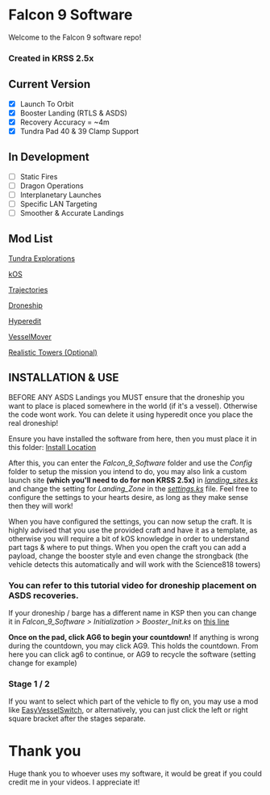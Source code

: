 # Falcon 9 Software

Welcome to the Falcon 9 software repo!
### Created in KRSS 2.5x 

## Current Version
- [x] Launch To Orbit
- [x] Booster Landing (RTLS & ASDS)
- [x] Recovery Accuracy = ~4m
- [X] Tundra Pad 40 & 39 Clamp Support

## In Development 
- [ ] Static Fires
- [ ] Dragon Operations
- [ ] Interplanetary Launches
- [ ] Specific LAN Targeting
- [ ] Smoother & Accurate Landings

## Mod List
[Tundra Explorations](https://github.com/TundraMods/TundraExploration/tree/master) 

[kOS](https://spacedock.info/mod/60/kOS:%20Scriptable%20Autopilot%20System)

[Trajectories](https://spacedock.info/mod/396/Trajectories)

[Droneship](https://spacedock.info/mod/3133/SpaceX%20Barge%20Lander%202)

[Hyperedit](https://www.kerbaltek.com/hyperedit)

[VesselMover](https://spacedock.info/mod/860/VesselMover)

[Realistic Towers (Optional)](https://spacedock.info/mod/626/SpaceX%20Launch%20Towers)

## INSTALLATION & USE
BEFORE ANY ASDS Landings you MUST ensure that the droneship you want to place is placed somewhere in the world (if it's a vessel). Otherwise the code wont work. You can delete it using hyperedit once you place the real droneship!

Ensure you have installed the software from here, then you must place it in this folder: 
[Install Location](https://lh3.googleusercontent.com/xGoidraLFlPYJURH5FbmFJYoXSEe2wbdf6UTdZ0SUE1UEoh3LnTnO3P6lzuYygtz86o4kGbp_Pmogsj4Qmb6fAL4H5IxgQwjMXYhB1evQhrFKqCmRzBWKyOuZHd85A9Fnw=w1280)

After this, you can enter the *Falcon_9_Software* folder and use the *Config* folder to setup the mission you intend to do, you may also link a custom launch site **(which you'll need to do for non KRSS 2.5x)** in [*landing_sites.ks*](https://lh6.googleusercontent.com/wC1QQI00l8736Chnv2XETbnAmFvAgIU6I_brWI_rKPQNmRJ75_HI9D0_yumezlsugoWFSMHN7eR5C0QTZxkVqQ15ZjSiKXfWma5qT2FVs7GTs4YtR1IotWOf5Fy3J5Gv0g=w1280) and change the setting for *Landing_Zone* in the [*settings.ks*](https://lh5.googleusercontent.com/hGPCexl7oTn4vFM4t8PRQpQV_3x-iHKgATIOtP9f1dPIMWwCzFDtMf7omE-kR4AEvUCzw5bD9fEsJPBOVqyTKWGAZNi1xdUBxM4yW1VAs7o5QPpYNvHAIiQEfEb9r-L2KQ=w1280) file.
Feel free to configure the settings to your hearts desire, as long as they make sense then they will work!

When you have configured the settings, you can now setup the craft. It is highly advised that you use the provided craft and have it as a template, as otherwise you will require a bit of kOS knowledge in order to understand part tags & where to put things.
When you open the craft you can add a payload, change the booster style and even change the strongback (the vehicle detects this automatically and will work with the Science818 towers)

### You can refer to this tutorial video for droneship placement on ASDS recoveries. 
If your droneship / barge has a different name in KSP then you can change it in *Falcon_9_Software > Initialization > Booster_Init.ks* on [this line ](https://lh4.googleusercontent.com/t959KoIUq39LPHs0FRumXB6_xKeZ6KxMvBEPxOqyTsw_LICfUL6AibIJEQiQobDUy56myJCTJsszW_0RVB7O2cZoxR9YYJIysZryWsieQnOF7cadpJeaiz91sh3cOoQtHw=w1280)

**Once on the pad, click AG6 to begin your countdown!**
If anything is wrong during the countdown, you may click AG9. This holds the countdown. From here you can click ag6 to continue, or AG9 to recycle the software (setting change for example)

### Stage 1 / 2
If you want to select which part of the vehicle to fly on, you may use a mod like [EasyVesselSwitch](https://spacedock.info/mod/1906/Easy%20Vessel%20Switch), or alternatively, you can just click the left or right square bracket after the stages separate.

# Thank you
Huge thank you to whoever uses my software, it would be great if you could credit me in your videos. I appreciate it!
